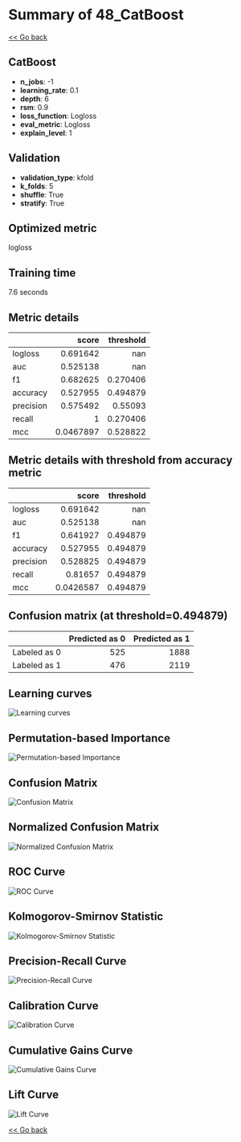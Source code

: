 # Summary of 48_CatBoost

[<< Go back](../README.md)


## CatBoost
- **n_jobs**: -1
- **learning_rate**: 0.1
- **depth**: 6
- **rsm**: 0.9
- **loss_function**: Logloss
- **eval_metric**: Logloss
- **explain_level**: 1

## Validation
 - **validation_type**: kfold
 - **k_folds**: 5
 - **shuffle**: True
 - **stratify**: True

## Optimized metric
logloss

## Training time

7.6 seconds

## Metric details
|           |     score |   threshold |
|:----------|----------:|------------:|
| logloss   | 0.691642  |  nan        |
| auc       | 0.525138  |  nan        |
| f1        | 0.682625  |    0.270406 |
| accuracy  | 0.527955  |    0.494879 |
| precision | 0.575492  |    0.55093  |
| recall    | 1         |    0.270406 |
| mcc       | 0.0467897 |    0.528822 |


## Metric details with threshold from accuracy metric
|           |     score |   threshold |
|:----------|----------:|------------:|
| logloss   | 0.691642  |  nan        |
| auc       | 0.525138  |  nan        |
| f1        | 0.641927  |    0.494879 |
| accuracy  | 0.527955  |    0.494879 |
| precision | 0.528825  |    0.494879 |
| recall    | 0.81657   |    0.494879 |
| mcc       | 0.0426587 |    0.494879 |


## Confusion matrix (at threshold=0.494879)
|              |   Predicted as 0 |   Predicted as 1 |
|:-------------|-----------------:|-----------------:|
| Labeled as 0 |              525 |             1888 |
| Labeled as 1 |              476 |             2119 |

## Learning curves
![Learning curves](learning_curves.png)

## Permutation-based Importance
![Permutation-based Importance](permutation_importance.png)
## Confusion Matrix

![Confusion Matrix](confusion_matrix.png)


## Normalized Confusion Matrix

![Normalized Confusion Matrix](confusion_matrix_normalized.png)


## ROC Curve

![ROC Curve](roc_curve.png)


## Kolmogorov-Smirnov Statistic

![Kolmogorov-Smirnov Statistic](ks_statistic.png)


## Precision-Recall Curve

![Precision-Recall Curve](precision_recall_curve.png)


## Calibration Curve

![Calibration Curve](calibration_curve_curve.png)


## Cumulative Gains Curve

![Cumulative Gains Curve](cumulative_gains_curve.png)


## Lift Curve

![Lift Curve](lift_curve.png)



[<< Go back](../README.md)
